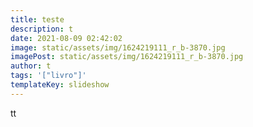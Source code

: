```yaml
---
title: teste
description: t
date: 2021-08-09 02:42:02
image: static/assets/img/1624219111_r_b-3870.jpg
imagePost: static/assets/img/1624219111_r_b-3870.jpg
author: t
tags: '["livro"]'
templateKey: slideshow
---
```

tt